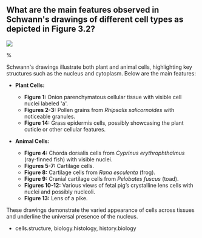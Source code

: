   
## What are the main features observed in Schwann's drawings of different cell types as depicted in Figure 3.2?

![](https://cdn.mathpix.com/cropped/2024_06_22_2dce45845c925e1a3007g-1.jpg?height=1650&width=980&top_left_y=112&top_left_x=280)
  
%
  
Schwann's drawings illustrate both plant and animal cells, highlighting key structures such as the nucleus and cytoplasm. Below are the main features:

- **Plant Cells:**
  - **Figure 1:** Onion parenchymatous cellular tissue with visible cell nuclei labeled 'a'.
  - **Figures 2-3:** Pollen grains from *Rhipsalis salicornoides* with noticeable granules.
  - **Figure 14:** Grass epidermis cells, possibly showcasing the plant cuticle or other cellular features.

- **Animal Cells:**
  - **Figure 4:** Chorda dorsalis cells from *Cyprinus erythrophthalmus* (ray-finned fish) with visible nuclei.
  - **Figures 5-7:** Cartilage cells.
  - **Figure 8:** Cartilage cells from *Rana esculenta* (frog).
  - **Figure 9:** Cranial cartilage cells from *Pelobates fuscus* (toad).
  - **Figures 10-12:** Various views of fetal pig’s crystalline lens cells with nuclei and possibly nucleoli.
  - **Figure 13:** Lens of a pike.

These drawings demonstrate the varied appearance of cells across tissues and underline the universal presence of the nucleus.

- cells.structure, biology.histology, history.biology